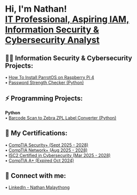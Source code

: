 <h1>Hi, I'm Nathan! <br/> <a href="https://www.linkedin.com/in/nathanmalaythong99/">IT Professional, Aspiring IAM, Information Security & Cybersecurity Analyst</a>

<h2>👨‍💻 Information Security & Cybersecurity Projects:</h2>
• <a href="">How To Install ParrotOS on Raspberry Pi 4 </a><br>
• <a href="https://github.com/ZN6Nate/PasswordStrenghtChecker">Password Strength Checker (Python) </a>


<h2>⚡ Programming Projects:</h2>
<b>Python </b> <br>
• <a href="https://github.com/ZN6Nate/Barcode2ZPLConverter">Barcode Scan to Zebra ZPL Label Converter (Python) </a>

<h2> 📄 My Certifications:</h2>
• <a href="https://www.credly.com/badges/bef9bab5-8dd1-47c6-9f22-a95bdd1e5afa/public_url">CompTIA Security+ (Sept 2025 - 2028) </a> <br>
• <a href="https://www.credly.com/badges/93b0ada9-a584-4b57-8639-26843ed9f8b4/public_url">CompTIA Network+ (Aug 2025 - 2028) </a> <br>
• <a href="https://www.credly.com/badges/90e6656e-95ea-424f-a40e-9b1280e8baa4/public_url">ISC2 Certified in Cybersecurity (Mar 2025 - 2028) </a> <br>
• <a href="https://www.credly.com/badges/6166b6b1-4616-4e64-a641-53b2c23cc452/public_url">CompTIA A+ (Expired Oct 2024) </a>


<h2> 🤳 Connect with me:</h2>
• <a href="https://www.linkedin.com/in/nathanmalaythong99/">LinkedIn - Nathan Malaythong </a>
